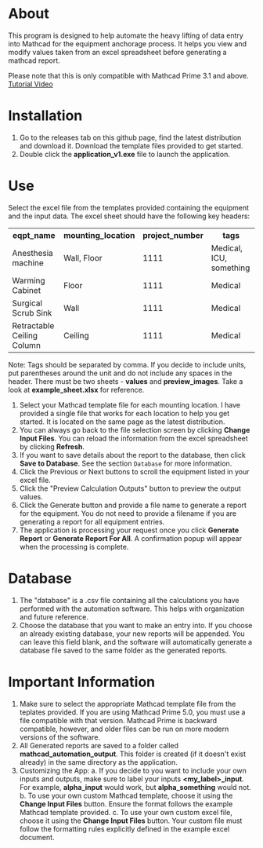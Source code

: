 About
=====

This program is designed to help automate the heavy lifting of data
entry into Mathcad for the equipment anchorage process. It helps you
view and modify values taken from an excel spreadsheet before generating
a mathcad report.

Please note that this is only compatible with Mathcad Prime 3.1 and
above. [Tutorial Video](https://youtu.be/WerhVoz60nI)

Installation
============

1.  Go to the releases tab on this github page, find the latest
    distribution and download it. Download the template files provided
    to get started.
2.  Double click the **application_v1.exe** file to launch the
    application.

Use
===

Select the excel file from the templates provided containing the
equipment and the input data. The excel sheet should have the following
key headers:
<table>
<tr>
<th>eqpt_name</th><th>mounting_location</th><th>project_number</th><th>tags</th>
</tr>
<tr>
  <td>Anesthesia machine</td><td>Wall, Floor</td><td>1111</td><td>Medical, ICU, something</td>
</tr>
<tr>
  <td>Warming Cabinet</td><td>Floor</td><td>1111</td><td>Medical</td>
</tr>
<tr>
  <td>Surgical Scrub Sink</td><td>Wall</td><td>1111</td><td>Medical</td>
</tr>
<tr>
  <td>Retractable Ceiling Column</td><td>Ceiling</td><td>1111</td><td>Medical</td>
</tr>
</table

Note: Tags should be separated by comma. If you decide to include units,
put parentheses around the unit and do not include any spaces in the
header. There must be two sheets - **values** and **preview_images**. Take a
look at **example_sheet.xlsx** for reference.

1.  Select your Mathcad template file for each mounting location. I have
    provided a single file that works for each location to help you get
    started. It is located on the same page as the latest distribution.
2.  You can always go back to the file selection screen by clicking
    **Change Input Files**. You can reload the information from the
    excel spreadsheet by clicking **Refresh**.
3.  If you want to save details about the report to the database, then
    click **Save to Database**. See the section `Database` for more
    information.
4.  Click the Previous or Next buttons to scroll the equipment listed in
    your excel file.
5.  Click the \"Preview Calculation Outputs\" button to preview the
    output values.
6.  Click the Generate button and provide a file name to generate a
    report for the equipment. You do not need to provide a filename if
    you are generating a report for all equipment entries.
7.  The application is processing your request once you click **Generate
    Report** or **Generate Report For All**. A confirmation popup will
    appear when the processing is complete.

Database
========

1.  The \"database\" is a .csv file containing all the calculations you
    have performed with the automation software. This helps with
    organization and future reference.
2.  Choose the database that you want to make an entry into. If you
    choose an already existing database, your new reports will be
    appended. You can leave this field blank, and the software will
    automatically generate a database file saved to the same folder as
    the generated reports.

Important Information
=====================

1.  Make sure to select the appropriate Mathcad template file from the
    teplates provided. If you are using Mathcad Prime 5.0, you must use
    a file compatible with that version. Mathcad Prime is backward
    compatible, however, and older files can be run on more modern
    versions of the software.
2.  All Generated reports are saved to a folder called
    **mathcad_automation_output**. This folder is created (if it
    doesn\'t exist already) in the same directory as the application.
3.  Customizing the App: a. If you decide to you want to include your
    own inputs and outputs, make sure to label your inputs
    **\<my_label\>\_input**. For example, **alpha_input** would work,
    but **alpha_something** would not. b. To use your own custom Mathcad
    template, choose it using the **Change Input Files** button. Ensure
    the format follows the example Mathcad template provided. c. To use
    your own custom excel file, choose it using the **Change Input
    Files** button. Your custom file must follow the formatting rules
    explicitly defined in the example excel document.
